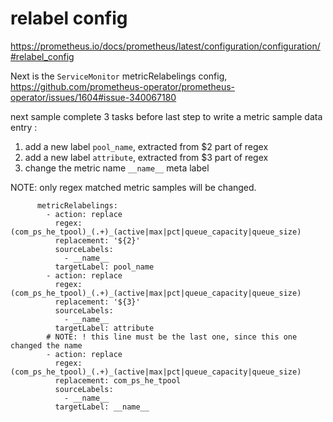 
# relabel config
https://prometheus.io/docs/prometheus/latest/configuration/configuration/#relabel_config

Next is the `ServiceMonitor` metricRelabelings config, https://github.com/prometheus-operator/prometheus-operator/issues/1604#issue-340067180 

next sample complete 3 tasks before last step to write a metric sample data entry :
1. add a new label `pool_name`, extracted from $2 part of regex
2. add a new label `attribute`, extracted from $3 part of regex
3. change the metric name `__name__` meta label

NOTE: only regex matched metric samples will be changed.
```
      metricRelabelings:
        - action: replace
          regex: (com_ps_he_tpool)_(.+)_(active|max|pct|queue_capacity|queue_size)
          replacement: '${2}'
          sourceLabels:
            - __name__
          targetLabel: pool_name
        - action: replace
          regex: (com_ps_he_tpool)_(.+)_(active|max|pct|queue_capacity|queue_size)
          replacement: '${3}'
          sourceLabels:
            - __name__
          targetLabel: attribute
        # NOTE: ! this line must be the last one, since this one changed the name
        - action: replace
          regex: (com_ps_he_tpool)_(.+)_(active|max|pct|queue_capacity|queue_size)
          replacement: com_ps_he_tpool
          sourceLabels:
            - __name__
          targetLabel: __name__
```
